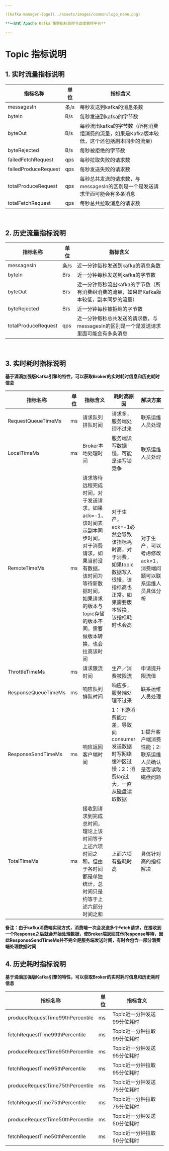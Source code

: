 ```yaml
---

![kafka-manager-logo](../assets/images/common/logo_name.png)

**一站式`Apache Kafka`集群指标监控与运维管控平台**

--- 
```


# Topic 指标说明

## 1. 实时流量指标说明


| 指标名称|  单位| 指标含义|
|-- |---- |---|
| messagesIn| 条/s   | 每秒发送到kafka的消息条数  |
| byteIn| B/s               | 每秒发送到kafka的字节数   |
| byteOut| B/s              | 每秒流出kafka的字节数（所有消费组消费的流量，如果是Kafka版本较低，这个还包括副本同步的流量） |
| byteRejected| B/s         | 每秒被拒绝的字节数    |
| failedFetchRequest| qps   | 每秒拉取失败的请求数     |
| failedProduceRequest| qps | 每秒发送失败的请求数    |
| totalProduceRequest| qps  | 每秒总共发送的请求数，与messagesIn的区别是一个是发送请求里面可能会有多条消息  |
| totalFetchRequest| qps    | 每秒总共拉取消息的请求数   |

&nbsp;

## 2. 历史流量指标说明

| 指标名称|  单位| 指标含义|
|-- |---- |---|
| messagesIn| 条/s   | 近一分钟每秒发送到kafka的消息条数  |
| byteIn| B/s               | 近一分钟每秒发送到kafka的字节数   |
| byteOut| B/s              | 近一分钟每秒流出kafka的字节数（所有消费组消费的流量，如果是Kafka版本较低，副本同步的流量） |
| byteRejected| B/s         | 近一分钟每秒被拒绝的字节数    |
| totalProduceRequest| qps  | 近一分钟每秒总共发送的请求数，与messagesIn的区别是一个是发送请求里面可能会有多条消息  |

&nbsp;

## 3. 实时耗时指标说明

**基于滴滴加强版Kafka引擎的特性，可以获取Broker的实时耗时信息和历史耗时信息**

| 指标名称| 单位   | 指标含义  | 耗时高原因    | 解决方案|
|-- |-- |-- |-- |--|                                                 
| RequestQueueTimeMs| ms  | 请求队列排队时间                                             | 请求多，服务端处理不过来                                     | 联系运维人员处理                                          |
| LocalTimeMs| ms         | Broker本地处理时间                                           | 服务端读写数据慢，可能是读写锁竞争                           | 联系运维人员处理                                          |
| RemoteTimeMs| ms        | 请求等待远程完成时间，对于发送请求，如果ack=-1，该时间表示副本同步时间，对于消费请求，如果当前没有数据，该时间为等待新数据时间，如果请求的版本与topic存储的版本不同，需要做版本转换，也会拉高该时间 | 对于生产，ack=-1必然会导致该指标耗时高，对于消费，如果topic数据写入很慢，该指标高也正常。如果需要版本转换，该指标耗时也会高 | 对于生产，可以考虑修改ack=1，消费端问题可以联系运维人员具体分析 |
| ThrottleTimeMs| ms      | 请求限流时间                                                 | 生产／消费被限流                                             | 申请提升限流值                                               |
| ResponseQueueTimeMs| ms | 响应队列排队时间                                             | 响应多，服务端处理不过来                                     | 联系运维人员处理                                          |
| ResponseSendTimeMs| ms  | 响应返回客户端时间                                           | 1：下游消费能力差，导致向consumer发送数据时写网络缓冲区过慢；2：消费lag过大，一直从磁盘读取数据 | 1:提升客户端消费性能；2: 联系运维人员确认是否读取磁盘问题 |
| TotalTimeMs| ms         | 接收到请求到完成总时间，理论上该时间等于上述六项时间之和，但由于各时间都是单独统计，总时间只是约等于上述六部分时间之和 | 上面六项有些耗时高                                           | 具体针对高的指标解决                                         |

**备注：由于kafka消费端实现方式，消费端一次会发送多个Fetch请求，在接收到一个Response之后就会开始处理数据，使Broker端返回其他Response等待，因此ResponseSendTimeMs并不完全是服务端发送时间，有时会包含一部分消费端处理数据时间**

## 4. 历史耗时指标说明

**基于滴滴加强版Kafka引擎的特性，可以获取Broker的实时耗时信息和历史耗时信息**

| 指标名称|  单位| 指标含义|
|-- | ---- |---|
| produceRequestTime99thPercentile|ms|Topic近一分钟发送99分位耗时|
| fetchRequestTime99thPercentile|ms|Topic近一分钟拉取99分位耗时|
| produceRequestTime95thPercentile|ms|Topic近一分钟发送95分位耗时|
| fetchRequestTime95thPercentile|ms|Topic近一分钟拉取95分位耗时|
| produceRequestTime75thPercentile|ms|Topic近一分钟发送75分位耗时|
| fetchRequestTime75thPercentile|ms|Topic近一分钟拉取75分位耗时|
| produceRequestTime50thPercentile|ms|Topic近一分钟发送50分位耗时|
| fetchRequestTime50thPercentile|ms|Topic近一分钟拉取50分位耗时|

